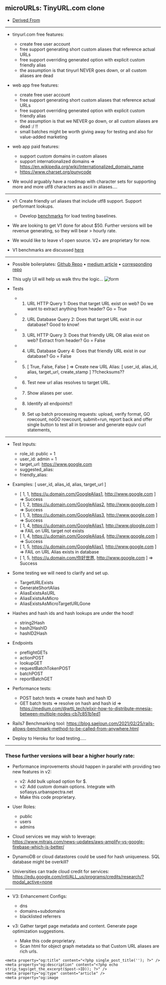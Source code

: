 ## microURLs: TinyURL.com clone
- [Derived From](https://github.com/opnchaudhary/flask-tinyurl-clone)
---
- tinyurl.com free features:
  - create free user account
  - free support generating short custom aliases that reference actual URLs
  - free support overriding generated option with explicit custom friendly alias
  - the assumption is that tinyurl NEVER goes down, or all custom aliases are dead

- web app free features:
  - create free user account
  - free support generating short custom aliases that reference actual URLs
  - free support overriding generated option with explicit custom friendly alias
  - the assumption is that we NEVER go down, or all custom aliases are dead :/ !!
  - small batches might be worth giving away for testing and also for value-added marketing

- web app paid features:
  - support custom domains in custom aliases
  - support internationalized domains => https://en.wikipedia.org/wiki/Internationalized_domain_name
  - https://www.charset.org/punycode

- We would arguably have a roadmap with character sets for supporting more and more utf8 characters as ascii in aliases....

---
- v1: Create friendly url aliases that include utf8 support. Support performant lookups.
    - Develop [benchmarks](https://www.toptechskills.com/elixir-phoenix-tutorials-courses/benchmark-elixir-code-benchee/) for load testing baselines.

- We are looking to get V1 done for about $50.  Further versions will be revenue generating, so they will bear > hourly rate.

- We would like to leave v1 open source.  V2+ are proprietary for now.

- V1 benchmarks are discussed [here](docs/BENCHMARKS.md)

---

- Possible boilerplates: [Github Repo](https://github.com/toranb/elixir-url-shortener) • [medium article](https://medium.com/free-code-camp/how-to-write-a-super-fast-link-shortener-with-elixir-phoenix-and-mnesia-70ffa1564b3c) • [corresponding repo](https://github.com/bechurch/shorten_api_tutorial)

- This ugly UI will help us walk thru the logic...
![form](https://user-images.githubusercontent.com/34130568/148222599-3ce27d91-decc-4519-a9c5-a74b1e78ee38.png)

- Tests
  - 1. URL HTTP Query 1: Does that target URL exist on web?  Do we want to extract anything from header?  Go = True
  - 2. URL Database Query 2: Does that target URL exist in our database?  Good to know!
  - 3. URL HTTP Query 3: Does that friendly URL OR alias exist on web?  Extract from header? Go = False
  - 4. URL Database Query 4: Does that friendly URL exist in our database? Go = False
  - 5. [ True, False, False ] => Create new URL Alias: [ user_id, alias_id, alias, target_url, create_stamp ]  ??checksums??
  - 6. Test new url alias resolves to target URL.
  - 7. Show aliases per user.
  - 8. Identify all endpoints!!
  - 9. Set up batch processing requests: upload, verify format, GO rowcount, noGO rowcount, submit=run, report back and offer single button to test all in browser and generate equiv curl statements,

---

- Test Inputs:
  - role_id: public = 1
  - user_id: admin = 1
  - target_url: https://www.google.com
  - suggested_alias: 
  - friendly_alias: 

- Examples:  [ user_id, alias_id, alias, target_url ]
  - [ 1, 1, https://µ.domain.com/GoogleAlias1, http://www.google.com ]  => Success
  - [ 1, 2, https://µ.domain.com/GoogleAlias2, http://www.google.com ]  => Success
  - [ 1, 3, https://µ.domain.com/GoogleAlias3, http://www.google.com ]  => Success
  - [ 1, 4, https://µ.domain.com/GoogleAlias1, http://www.gloogle.com ] => FAIL on URL target not exists
  - [ 1, 4, https://µ.domain.com/GoogleAlias4, http://www.google.com ]  => Success
  - [ 1, 5, https://µ.domain.com/GoogleAlias1, http://www.google.com ]  => FAIL on URL Alias exists in database
  - [ 1, 5, https://µ.domain.com/你好世界, http://www.google.com ]      => Success

- Some testing we will need to clarify and set up.
  - TargetURLExists
  - GenerateShortAlias
  - AliasExistsAsURL
  - AliasExistsAsMicro
  - AliasExistsAsMicroTargetURLGone

- Hashes and hash ids and hash lookups are under the hood!
  - string2Hash
  - hash2HashID
  - hashID2Hash

- Endpoints
  - preflightGETs
  - actionPOST
  - lookupGET
  - requestBatchTokenPOST
  - batchPOST
  - reportBatchGET

- Performance tests:
  - POST batch tests => create hash and hash ID
  - GET batch  tests => resolve on hash and hash id => https://medium.com/@wttj_tech/elixir-how-to-distribute-mnesia-between-multiple-nodes-cb7c851b1ed1

- Rails7 Benchmarking tool: https://blog.saeloun.com/2021/02/25/rails-allows-benchmark-method-to-be-called-from-anywhere.html

- Deploy to Heroku for load testing.....

---
### These further versions will bear a higher hourly rate:

- Performance improvements should happen in parallel with providing two new features in v2:

  - v2: Add bulk upload option for $.
  - v2: Add custom domain options. Integrate with sofiasys.urbanspectra.net
  - Make this code proprietary.

- User Roles:
  - public
  - users
  - admins

- Cloud services we may wish to leverage: https://www.mitrais.com/news-updates/aws-amplify-vs-google-firebase-which-is-better/

- DynamoDB or cloud datastores could be used for hash uniqueness.  SQL database might be overkill?

- Universities can trade cloud credit for services:  https://edu.google.com/intl/ALL_us/programs/credits/research/?modal_active=none

---

- V3: Enhancement Configs:
  - dns
  - domains+subdomains
  - blacklisted referrers

- v3: Gather target page metadata and content. Generate page optimization suggestions.

  - Make this code proprietary.
  - Scan html for object graph metadata so that Custom URL aliases are rich urls.
``` <meta property="og:url" content="<?php the_permalink() ?>"/>  
<meta property="og:title" content="<?php single_post_title(''); ?>" />  
<meta property="og:description" content="<?php echo strip_tags(get_the_excerpt($post->ID)); ?>" />  
<meta property="og:type" content="article" />  
<meta property="og:image
```
